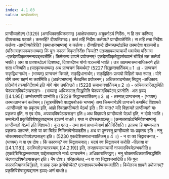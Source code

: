 ```yaml
---
index: 4.1.83
sutra: प्राग्दीव्यतोऽण्

---
```

 प्राग्दीव्यतोऽण् (1329) (अणधिकाराधिकरणम्) (आक्षेपभाष्यम्) अयुक्तोऽयं निर्देशः, न हि तत्र कश्चिद् दीव्यच्छब्दः पठ्यते। कस्तर्हि? दीव्यतिशब्दः। कथं तर्हि निर्देशः कर्तव्यः? प्राग्दीव्यतेरिति। स तर्हि तथा निर्देशः कर्तव्यः -प्राग्दीव्यतेरिति? (समाधानभाष्यम्) न कर्तव्यः। दीव्यतिशब्दे दीव्यच्छब्दोऽस्ति तस्मादेषा पञ्ञ्चमी॥ (परिभाषाज्ञापकपरभाष्यम्) किं पुनः कारणं विकृतनिर्देशः क्रियते? एतज्ज्ञापयत्याचार्यो भवत्येषा परिभाषा -एकदेशविकृतमनन्यवद्भवतीति। किमेतस्य ज्ञापने प्रयोजनम्? एकदेशविकृतेषूपसंख्यानं चोदितं तन्न कर्तव्यं भवति। अथ वा प्राक्शब्दोऽयं दिक्शब्दः, दिक्शब्दैश्च योगो पञ्ञ्चमी भवति। तत्र अप्रथमासमानाधिकरणे इति शता भविष्यति॥ (पदकृत्यभाष्यम्) अथ प्राग्वचनं किमर्थम्? (5227 सिद्धान्तवार्तिकम्॥ 1 ॥) - प्राग्वचनं सकृद्विधानार्थम् - (भाष्यम्) प्राग्वचनं क्रियते, सकृद्विधानार्थम्। सकृद्विहितः प्रत्ययो विहितो यथा स्यात्। योगे योगे तस्य ग्रहणं मा कार्षमिति॥ (आक्षेपभाष्यम्) नैतदस्ति प्रयोजनम्। अधिकारादप्येतत् सिद्धम् -अधिकारः प्रतियोगं तस्यानिर्देशार्थ इति योगे योग उपतिष्ठते॥ (5228 समाधानवार्तिकम्॥ 2 ॥) - अधिकारात्सिद्धमिति चेदपवादविषयेऽण्प्रसङ्गः - (भाष्यम्) अधिकारात् सिद्धमिति चेदपवादविषयेऽण् प्राप्नोति -अत इञ्ञ् [[4.1.95]] अण्चेत्यणपि प्राप्नोति॥ (5229 सिद्धान्तवार्तिकम्॥ 3 ॥) - तस्मात् प्राग्वचनम् - (भाष्यम्) तस्मात्प्राग्वचनं कर्तव्यम्॥ (सूत्रार्थविषये पक्षद्वयबोधकं भाष्यम्) अथ क्रियमाणेऽपि प्राग्वचने कथमिदं विज्ञायते -प्राग्दीव्यतो याः प्रकृतय इति, आहो स्वित्प्राग्दीव्यतो येऽर्था इति। किं चातः? यदि विज्ञायते प्राग्दीव्यतो याः प्रकृतय इति, स एव दोषः, अपवादविषयेऽण्प्रसङ्ग इति॥ अथ विज्ञायते प्राग्दीव्यतो येऽर्था इति, न दोषो भवति। समानेऽर्थे प्रकृतिविशेषादुत्पद्यमान इञ्ञणं बाधते। यथा न दोषस्तथाऽस्तु॥ (अन्यतरपक्षेऽभिनिवेशभाष्यम्) प्राग्दीव्यतो येऽर्था इति विज्ञायते। कुत एतत् - तथा ह्ययं प्राधान्येनार्थं प्रतिनिर्दिशति। इतरथा हि बह्व्यस्तत्र प्रकृतयः पठ्यन्ते, ततो यां कां चिदेव निमित्तत्वेनोपाददीत॥ अथ वा पुनरस्तु प्राग्दीव्यतो याः प्रकृतय इति। ननु चोक्तमपवादविषयेऽण्प्रसङ्ग इति॥ (5230 एकदेशिसमाधानवार्तिकम्॥ 4 ॥) - न वा क्व चिद्वावचनात् - (भाष्यम्) न वा एष दोषः। किं कारणम्? क्व चिद्वावचनात्। यदयं क्व चिद्वावचनं करोति -पीलाया वा [[4.1.118]], उदश्वितोऽन्यतरस्याम् [[4.2.19]] इति, तज्ज्ञापयत्याचार्यो नापवादविषयेऽण्भवतीति॥ (एकदेशिसिद्धान्तभाष्यम् यद्येतज्ज्ञाप्यते नार्थः प्राग्वचनेन। अधिकारात्सिद्धम्। ननु चोक्तमधिकारात्सिद्धमिति चेदपवादविषयेऽण्प्रसङ्ग इति। नैष दोषः। परिहृतमेतत् -न वा क्व चिद्वावचनादिति॥ किं पुनः कारणमियानवधिर्गृह्यते, न प्राक् ठकः इत्येवोच्येत? एतज्ज्ञापयत्यर्थेष्वयम्भवतीति। किमेतस्य ज्ञापने प्रयोजनम्? प्रकृतिविशेषादुत्पद्यमान इञ्ञ्-अणं बाधते॥ 